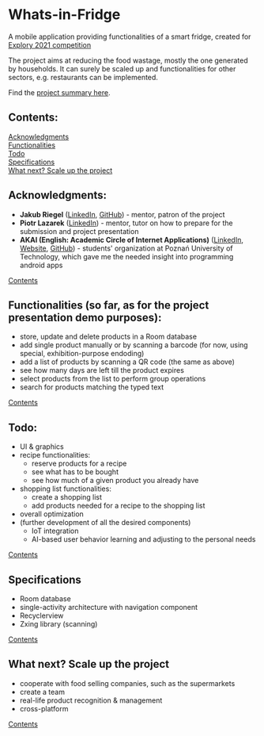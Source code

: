 # Whats-in-Fridge

A mobile application providing functionalities of a smart fridge, created for [Explory 2021 competition](https://www.explory.pl/)

The project aims at reducing the food wastage, mostly the one generated by households. It can surely be scaled up and functionalities for other sectors, e.g. restaurants can be implemented.

Find the [project summary here](https://docs.google.com/document/d/1lBNZOwv8fNoJcnGucKyVWmuSeNVuJD3Ap4YqjJ973Zo/edit?usp=sharing).

## <a name="contents"></a> Contents:
[Acknowledgments](#acknowledgments)  
[Functionalities](#functionalities)  
[Todo](#todo)  
[Specifications](#specifications)  
[What next? Scale up the project](#what-next)  

## <a name="acknowledgments"></a> Acknowledgments:
- **Jakub Riegel** ([LinkedIn](https://www.linkedin.com/in/jakubriegel/), [GitHub](https://github.com/jakubriegel)) - mentor, patron of the project
- **Piotr Lazarek** ([LinkedIn](https://www.linkedin.com/in/piotrlazarek/)) - mentor, tutor on how to prepare for the submission and project presentation
- **AKAI (English: Academic Circle of Internet Applications)** ([LinkedIn](https://www.linkedin.com/company/akai-pp/), [Website](https://akai.org.pl/), [GitHub](https://github.com/akai-org)) - students' organization at Poznań University of Technology, which gave me the needed insight into programming android apps

[Contents](#contents)

## <a name="functionalities"></a> Functionalities (so far, as for the project presentation demo purposes):
- store, update and delete products in a Room database
- add single product manually or by scanning a barcode (for now, using special, exhibition-purpose endoding)
- add a list of products by scanning a QR code (the same as above)
- see how many days are left till the product expires
- select products from the list to perform group operations
- search for products matching the typed text  
  
[Contents](#contents)

## <a name="todo"></a> Todo:
- UI & graphics
- recipe functionalities:
   - reserve products for a recipe
   - see what has to be bought
   - see how much of a given product you already have
- shopping list functionalities:
   - create a shopping list
   - add products needed for a recipe to the shopping list
- overall optimization
- (further development of all the desired components)
  - IoT integration
  - AI-based user behavior learning and adjusting to the personal needs

[Contents](#contents)

## <a name="specifications"></a> Specifications
- Room database
- single-activity architecture with navigation component
- Recyclerview
- Zxing library (scanning)  

[Contents](#contents)

## <a name="what-next"></a> What next? Scale up the project
- cooperate with food selling companies, such as the supermarkets
- create a team
- real-life product recognition & management
- cross-platform  

[Contents](#contents)
